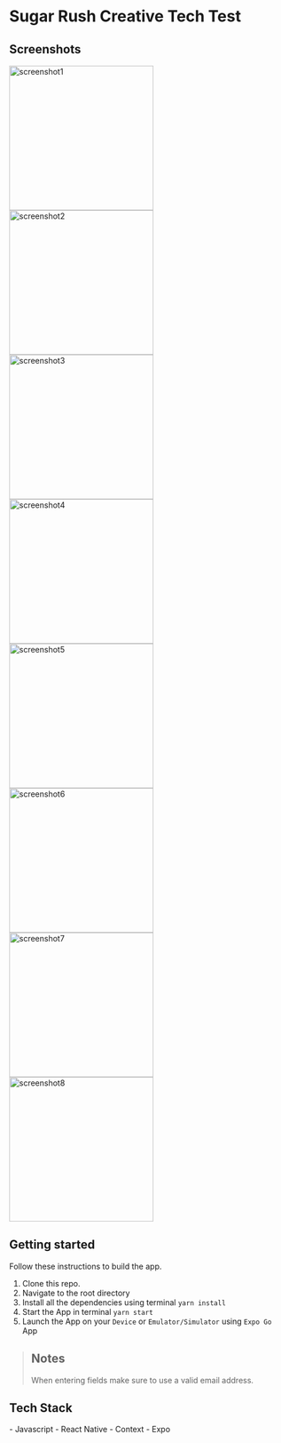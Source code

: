 <h1>Sugar Rush Creative Tech Test </h1>

<h2>Screenshots</h2>
<div>
  <img src="./assets/screenshot1.jpg" alt="screenshot1" width="260" />
  <img src="./assets/screenshot2.jpg" alt="screenshot2" width="260" />
  <img src="./assets/screenshot3.jpg" alt="screenshot3" width="260" />
  <img src="./assets/screenshot4.jpg" alt="screenshot4" width="260" />
  <img src="./assets/screenshot5.jpg" alt="screenshot5" width="260" />
  <img src="./assets/screenshot6.jpg" alt="screenshot6" width="260" />
  <img src="./assets/screenshot7.jpg" alt="screenshot7" width="260" />
  <img src="./assets/screenshot8.jpg" alt="screenshot8" width="260" />
</div>

<h2>Getting started</h2>

Follow these instructions to build the app.

1. Clone this repo.
2. Navigate to the root directory
3. Install all the dependencies using terminal `yarn install`
4. Start the App in terminal `yarn start`
5. Launch the App on your `Device` or `Emulator/Simulator` using `Expo Go` App


> <h2> Notes </h2>
> When entering fields make sure to use a valid email address.


<h2>Tech Stack</h2>
- Javascript
- React Native
- Context
- Expo
